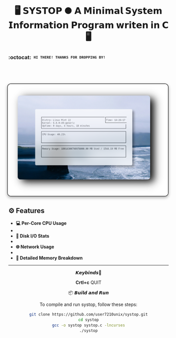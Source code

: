 <div align="center">
  <h1>🖥️ <strong>𝗦𝗬𝗦𝗧𝗢𝗣 ● 𝗔 𝗠𝗶𝗻𝗶𝗺𝗮𝗹 𝗦𝘆𝘀𝘁𝗲𝗺 𝗜𝗻𝗳𝗼𝗿𝗺𝗮𝘁𝗶𝗼𝗻 𝗣𝗿𝗼𝗴𝗿𝗮𝗺 𝘄𝗿𝗶𝘁𝗲𝗻 𝗶𝗻 𝗖</strong> 🖥️</h1>
</div>

### :octocat: ‎ <sup><sub><samp>HI THERE! THANKS FOR DROPPING BY!</samp></sub></sup>

 <h1>
      <img src="showcase/top.png" align="right" alt="Rice Setup Preview" width="650" style="display: block; margin: 32px auto; border: 2px solid #555; border-radius: 12px; box-shadow: 0 4px 10px rgba(0, 0, 0, 0.3);">
</div>
</div> 



## ⚙️ Features
- **💻 Per-Core CPU Usage**
- 
- **💾 Disk I/O Stats**
- 
- **🌐 Network Usage**
- 
- **🔎 Detailed Memory Breakdown**




---



<div align="center">


𝙆𝙚𝙮𝙗𝙞𝙣𝙙𝙨🔑

**Crtl+c** QUIT


📦 𝘽𝙪𝙞𝙡𝙙 𝙖𝙣𝙙 𝙍𝙪𝙣

To compile and run systop, follow these steps:


```bash
git clone https://github.com/user7210unix/systop.git
cd systop
gcc -o systop systop.c -lncurses
./systop
